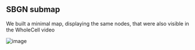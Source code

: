 ## SBGN submap
We built a minimal map, displaying the same nodes, that were also visible in the WholeCell video

![image](http://)
